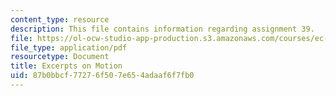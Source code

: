 ```yaml
---
content_type: resource
description: This file contains information regarding assignment 39.
file: https://ol-ocw-studio-app-production.s3.amazonaws.com/courses/ec-050-recreate-experiments-from-history-inform-the-future-from-the-past-galileo-january-iap-2010/87b0bbcf77276f507e654adaaf6f7fb0_MITEC_050IAP10_assn39.pdf
file_type: application/pdf
resourcetype: Document
title: Excerpts on Motion
uid: 87b0bbcf-7727-6f50-7e65-4adaaf6f7fb0
---
```

